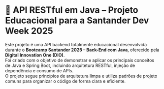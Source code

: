 # 📘 API RESTful em Java – Projeto Educacional para a Santander Dev Week 2025

Este projeto é uma API backend totalmente educacional desenvolvida durante o **Bootcamp Santander 2025 – Back-End com Java**, oferecido pela **Digital Innovation One (DIO)**.  
Foi criado com o objetivo de demonstrar e aplicar os principais conceitos de Java e Spring Boot, incluindo arquitetura RESTful, injeção de dependência e consumo de APIs.  
O projeto segue princípios de arquitetura limpa e utiliza padrões de projeto comuns para organizar o código de forma clara e eficiente.
